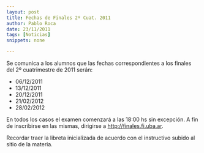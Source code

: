 ```yaml
---
layout: post
title: Fechas de Finales 2º Cuat. 2011
author: Pablo Roca
date: 23/11/2011
tags: [Noticias]
snippets: none

---
```

<div class="entry-content">
						<p>Se comunica a los alumnos que las fechas correspondientes a los finales del 2º cuatrimestre de 2011 serán:</p>
<ul>
<li>06/12/2011</li>
<li>13/12/2011</li>
<li>20/12/2011</li>
<li>21/02/2012</li>
<li>28/02/2012</li>
</ul>
<p>En todos los casos el examen comenzará a las 18:00 hs sin excepción. A fin de inscribirse en las mismas, dirigirse a <a href="http://finales.fi.uba.ar">http://finales.fi.uba.ar</a>.</p>
<p>Recordar traer la libreta inicializada de acuerdo con el instructivo subido al sitio de la materia.</p>
											</div>
